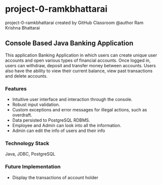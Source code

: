 # project-0-ramkbhattarai
project-0-ramkbhattarai created by GitHub Classroom
@author Ram Krishna Bhattarai

## Console Based Java Banking Application
  This application Banking Application in which users can create unique user accounts and open various types of financial accounts. Once logged in, users can withdraw, deposit and transfer money between accounts. Users also have the ability to view their current balance, view past transactions and delete accounts.

### Features
* Intuitive user interface and interaction through the console.
* Robust input validation.
* Custom exceptions and error messages for illegal actions, such as overdraft.
* Data persisted to PostgreSQL RDBMS.
* Employee and Admin can look into all the information.
* Admin can edit the info of users and their info

### Technology Stack
  Java, JDBC,  PostgreSQL
  
### Future Implementation
  * Display the transactions of account holder
